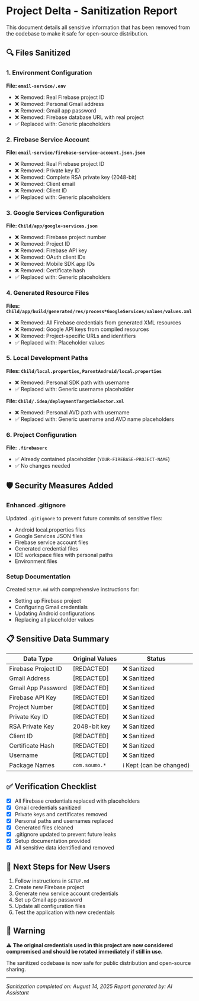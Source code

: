 # Project Delta - Sanitization Report

This document details all sensitive information that has been removed from the codebase to make it safe for open-source distribution.

## 🔍 Files Sanitized

### 1. Environment Configuration
**File: `email-service/.env`**
- ❌ Removed: Real Firebase project ID
- ❌ Removed: Personal Gmail address  
- ❌ Removed: Gmail app password
- ❌ Removed: Firebase database URL with real project
- ✅ Replaced with: Generic placeholders

### 2. Firebase Service Account
**File: `email-service/firebase-service-account.json.json`**
- ❌ Removed: Real Firebase project ID
- ❌ Removed: Private key ID
- ❌ Removed: Complete RSA private key (2048-bit)
- ❌ Removed: Client email
- ❌ Removed: Client ID
- ✅ Replaced with: Generic placeholders

### 3. Google Services Configuration
**File: `Child/app/google-services.json`**
- ❌ Removed: Firebase project number
- ❌ Removed: Project ID
- ❌ Removed: Firebase API key
- ❌ Removed: OAuth client IDs
- ❌ Removed: Mobile SDK app IDs
- ❌ Removed: Certificate hash
- ✅ Replaced with: Generic placeholders

### 4. Generated Resource Files
**Files: `Child/app/build/generated/res/process*GoogleServices/values/values.xml`**
- ❌ Removed: All Firebase credentials from generated XML resources
- ❌ Removed: Google API keys from compiled resources
- ❌ Removed: Project-specific URLs and identifiers
- ✅ Replaced with: Placeholder values

### 5. Local Development Paths
**Files: `Child/local.properties`, `ParentAndroid/local.properties`**
- ❌ Removed: Personal SDK path with username
- ✅ Replaced with: Generic username placeholder

**File: `Child/.idea/deploymentTargetSelector.xml`**
- ❌ Removed: Personal AVD path with username
- ✅ Replaced with: Generic username and AVD name placeholders

### 6. Project Configuration
**File: `.firebaserc`** 
- ✅ Already contained placeholder (`YOUR-FIREBASE-PROJECT-NAME`)
- ✅ No changes needed

## 🛡️ Security Measures Added

### Enhanced .gitignore
Updated `.gitignore` to prevent future commits of sensitive files:
- Android local.properties files
- Google Services JSON files  
- Firebase service account files
- Generated credential files
- IDE workspace files with personal paths
- Environment files

### Setup Documentation
Created `SETUP.md` with comprehensive instructions for:
- Setting up Firebase project
- Configuring Gmail credentials
- Updating Android configurations
- Replacing all placeholder values

## 📋 Sensitive Data Summary

| Data Type | Original Values | Status |
|-----------|----------------|---------|
| Firebase Project ID | [REDACTED] | ❌ Sanitized |
| Gmail Address | [REDACTED] | ❌ Sanitized |
| Gmail App Password | [REDACTED] | ❌ Sanitized |
| Firebase API Key | [REDACTED] | ❌ Sanitized |
| Project Number | [REDACTED] | ❌ Sanitized |
| Private Key ID | [REDACTED] | ❌ Sanitized |
| RSA Private Key | 2048-bit key | ❌ Sanitized |
| Client ID | [REDACTED] | ❌ Sanitized |
| Certificate Hash | [REDACTED] | ❌ Sanitized |
| Username | [REDACTED] | ❌ Sanitized |
| Package Names | `com.soumo.*` | ℹ️ Kept (can be changed) |

## ✅ Verification Checklist

- [x] All Firebase credentials replaced with placeholders
- [x] Gmail credentials sanitized
- [x] Private keys and certificates removed
- [x] Personal paths and usernames replaced
- [x] Generated files cleaned
- [x] .gitignore updated to prevent future leaks
- [x] Setup documentation provided
- [x] All sensitive data identified and removed

## 🔄 Next Steps for New Users

1. Follow instructions in `SETUP.md`
2. Create new Firebase project
3. Generate new service account credentials
4. Set up Gmail app password
5. Update all configuration files
6. Test the application with new credentials

## 🚨 Warning

⚠️ **The original credentials used in this project are now considered compromised and should be rotated immediately if still in use.**

The sanitized codebase is now safe for public distribution and open-source sharing.

---
*Sanitization completed on: August 14, 2025*
*Report generated by: AI Assistant*
